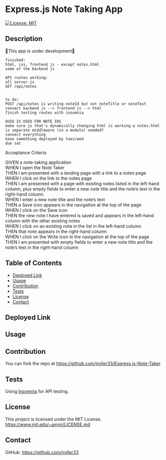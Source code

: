   # Express.js Note Taking App
  [![License: MIT](https://img.shields.io/badge/License-MIT-blue.svg)](https://opensource.org/licenses/MIT)
  ## Description
  🚧This app is under development🚧<br/>
  ```
  finished:
  html, css, frontend js - except notes.html
  some of the backend js

  API routes working:
  all server.js
  GET /api/notes 
  

  to do:
  POST /api/notes is writing noteId but not noteTitle or noteText
  connect backend js --> frontend js --> html
  finish testing routes with insomnia
  
  UUID IS USED FOR NOTE IDS
  make sure js that's dynamically changing html is working w notes.html
  is separate middleware (in a module) needed? 
  connect everything
  have something deployed by tues/wed
  due sat
```

  Acceptance Criteria

  GIVEN a note-taking application<br/>
  WHEN I open the Note Taker<br/>
  THEN I am presented with a landing page with a link to a notes page<br/>
  WHEN I click on the link to the notes page<br/>
  THEN I am presented with a page with existing notes listed in the left-hand column, plus empty fields to enter a new note title and the note’s text in the right-hand column<br/>
  WHEN I enter a new note title and the note’s text<br/>
  THEN a Save icon appears in the navigation at the top of the page<br/>
  WHEN I click on the Save icon<br/>
  THEN the new note I have entered is saved and appears in the left-hand column with the other existing notes<br/>
  WHEN I click on an existing note in the list in the left-hand column<br/>
  THEN that note appears in the right-hand column<br/>
  WHEN I click on the Write icon in the navigation at the top of the page<br/>
  THEN I am presented with empty fields to enter a new note title and the note’s text in the right-hand column<br/>



  ## Table of Contents
  - [Deployed Link](#deployed-link)
  - [Usage](#usage)
  - [Contribution](#contribution)
  - [Tests](#tests)
  - [License](#license)
  - [Contact](#contact)
  
  ## Deployed Link
  

  ## Usage

  


  ## Contribution
  You can fork the repo at https://github.com/jroller33/Express.js-Note-Taker
  
  ## Tests
  Using [Insomnia](https://insomnia.rest/) for API testing.

  ## License
  This project is licensed under the MIT License. <br/>
  https://www.mit.edu/~amini/LICENSE.md

  ## Contact
  GitHub: https://github.com/jroller33 
  
